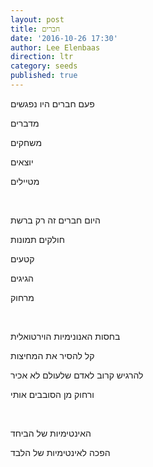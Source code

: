 ```yaml
---
layout: post
title: חברים
date: '2016-10-26 17:30'
author: Lee Elenbaas
direction: ltr
category: seeds
published: true
---
```


פעם חברים היו נפגשים

מדברים

משחקים

יוצאים

מטיילים

<br>

היום חברים זה רק ברשת

חולקים תמונות

קטעים

הגיגים

מרחוק

<br>

בחסות האנונימיות הוירטואלית

קל להסיר את המחיצות

להרגיש קרוב לאדם שלעולם לא אכיר

ורחוק מן  הסובבים אותי

<br>

האינטימיות של הביחד

הפכה לאינטימיות של הלבד
